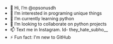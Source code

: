 - 👋 Hi, I’m @opsonusdh
- 👀 I’m interested in programing unique things
- 🌱 I’m currently learning python
- 💞️ I’m looking to collaborate on python projects
- 📫 Text me in Instagram. Id- they_hate_subho__
- ⚡ Fun fact: I'm new to GitHub

